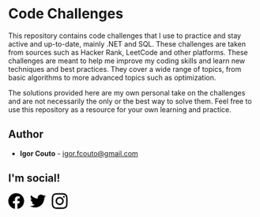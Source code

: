 # Code Challenges

This repository contains code challenges that I use to practice and stay active and up-to-date, mainly .NET and SQL. These challenges are taken from sources such as Hacker Rank, LeetCode and other platforms. These challenges are meant to help me improve my coding skills and learn new techniques and best practices. They cover a wide range of topics, from basic algorithms to more advanced topics such as optimization. 

The solutions provided here are my own personal take on the challenges and are not necessarily the only or the best way to solve them. Feel free to use this repository as a resource for your own learning and practice.

## Author

* **Igor Couto** - [igor.fcouto@gmail.com](mailto:igor.fcouto@gmail.com)

## I'm social!

<a href="https://www.facebook.com/igor.couto/" target="_blank"><img height="32" width="32" src="https://raw.githubusercontent.com/igor-couto/images/main/social-icons/facebook.svg" /></a> &nbsp;&nbsp;<a href="https://twitter.com/igr_couto" target="_blank"><img height="32" width="32" src="https://raw.githubusercontent.com/igor-couto/images/main/social-icons/twitter.svg" /></a> &nbsp;&nbsp;<a href="https://www.instagram.com/igor.fcouto/" target="_blank"><img height="32" width="32" src="https://raw.githubusercontent.com/igor-couto/images/main/social-icons/instagram.svg" /></a>
